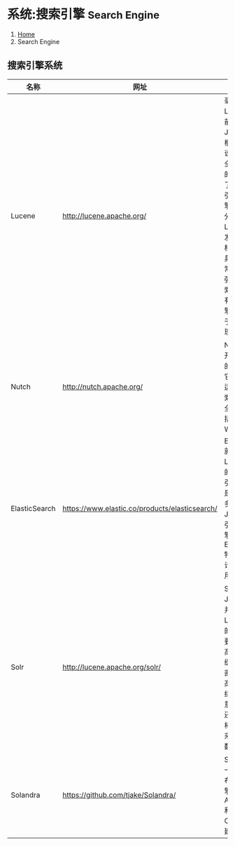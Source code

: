 # 系统:搜索引擎 <small>Search Engine</small>

<ol class="breadcrumb"><li><a href="/">Home</a></li><li class="active">Search Engine</li></ol>

## 搜索引擎系统
|名称|网址|说明|
|------|------|------|
|Lucene|http://lucene.apache.org/|毫无疑问，Lucene是目前最受欢迎的Java全文搜索框架，准确地说，它是一个全文检索引擎的架构，提供了完整的查询引擎和索引引擎，部分文本分析引擎。Lucene为开发人员提供了相当完整的工具包，可以非常方便地实现强大的全文检索功能。下面有几款搜索引擎框架也是基于Lucene实现的|
|Nutch|http://nutch.apache.org/|Nutch 是一个开源Java实现的搜索引擎。它提供了我们运行自己的搜索引擎所需的全部工具。包括全文搜索和Web爬虫|
|ElasticSearch|https://www.elastic.co/products/elasticsearch/|ElasticSearch就是一款基于Lucene框架的分布式搜索引擎，并且也是一款为数不多的基于JSON进行索引的搜索引擎。ElasticSearch特别适合在云计算平台上使用|
|Solr|http://lucene.apache.org/solr/|Solr也是基于Java实现的，并且是基于Lucene实现的，Solr的主要特性包括：高效、灵活的缓存功能，垂直搜索功能，高亮显示搜索结果。值得注意的是，Solr还提供一款很棒的Web界面来管理索引的数据|
|Solandra|https://github.com/tjake/Solandra/|Solandra 是一个实时的分布式搜索引擎，基于 Apache Solr 和 Apache Cassandra 构建|


